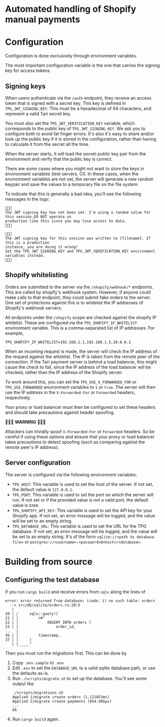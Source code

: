 # Automated handling of Shopify manual payments

# Configuration
Configuration is done exclusively through environment variables.

The most important configuration variable is the one that carries the signing key for access tokens.

## Signing keys

When users authenticate via the `/auth` endpoint, they receive an access token that is signed with a secret key. This key
is defined in `TPG_JWT_SIGNING_KEY`. This must be a hexadecimal of 64 characters, and represent a valid Tari secret key.

You must also set the `TPG_JWT_VERIFICATION_KEY` variable, which corresponds to the public key of `TPG_JWT_SIGNING_KEY`.
We ask you to configure both to avoid fat finger errors. It's also it's easy to share and/or look up the public key if 
it is stored in the configuration, rather than having to calculate it from the secret all the time.

When the server starts, it will load the secret-public key pair from the environment and verify that the public key is
correct.

There are _some_ cases where you might not want to store the keys in environment variables (test servers, CI). In these cases, 
when the environment variables are not set, the server will generate a new random keypair and save the values to a temporary
file on the file system.

To indicate that this is generally a bad idea, you'll see the following messages in the logs:

```text
🚨️🚨️🚨️ 
The JWT signing key has not been set. I'm using a random value for this session.DO NOT operate on
production like this since you may lose access to data. 
🚨️🚨️🚨️

🚨️🚨️🚨️ 
The JWT signing key for this session was written to {filename}. If this is a production
instance, you are doing it wrong! 
Set the TPG_JWT_SIGNING_KEY and TPG_JWT_VERIFICATION_KEY environment variables instead. 
🚨️🚨️🚨️
```

## Shopify whitelisting

Orders are submitted to the server via the `/shopify/webhook/*` endpoints. This are called by shopify's webhook system.
However, if anyone could make calls to that endpoint, they could submit fake orders to the server. 
One set of protections against this is to whitelist the IP addresses of Shopify's webhook servers.

All endpoints under the `/shopify` scope are checked against the shopify IP whitelist. These are configured via the
`TPG_SHOPIFY_IP_WHITELIST` environment variable. This is a comma-separated list of IP addresses.
For example, 
```
TPG_SHOPIFY_IP_WHITELIST=192.168.1.1,192.168.1.5,10.0.0.2
```

When an incoming request is made, the server will check the IP address of the request against the whitelist. The IP is taken
from the remote peer of the connection. If the Tari payment server is behind a load balancer, this might cause the check
to fail, since the IP address of the load balancer will be checked, rather than the IP address of the Shopify server.

To work around this, you can set the `TPG_USE_X_FORWARDED_FOR` or `TPG_USE_FORWARDED` environment variables to `1` or `true`. 
The server will then use the IP address in the `X-Forwarded-For` or `Forwarded` headers, respectively.

Your proxy or load balancer must then be configured to set these headers and should take precautions against header spoofing.

🚨️🚨️🚨️ **WARNING** 🚨️🚨️🚨️

Attackers can trivially spoof `X-Forwarded-For` or `Forwarded` headers. So be careful if using these options and ensure that 
your proxy or load balancer takes precautions to detect spoofing (such as comparing against the remote peer's IP address).

## Server configuration

The server is configured via the following environment variables:

- `TPG_HOST`: This variable is used to set the host of the server. If not set, the default value is `127.0.0.1`.
- `TPG_PORT`: This variable is used to set the port on which the server will run. If not set or if the provided value is not a valid port, the default value is `8360`.
- `TPG_SHOPIFY_API_KEY`: This variable is used to set the API key for your Shopify app. If not set, an error message will be logged, and the value will be set to an empty string.
- `TPG_DATABASE_URL`: This variable is used to set the URL for the TPG database. If not set, an error message will be logged, and the value will be set to an empty string.
               It's of the form `sqlite://<path to database file>` or `postgres://<username>:<password>@<host>/<database>`.


# Building from source

## Configuring the test database

If you run `cargo build` and receive errors from `sqlx` along the lines of

```text
error: error returned from database: (code: 1) no such table: orders
  --> src/db/sqlite/orders.rs:20:5
   |
20 | /     sqlx::query!(
21 | |         r#"
22 | |             INSERT INTO orders (
23 | |                 order_id,
...  |
36 | |         timestamp,
37 | |     )
   | |_____^

```

Then you must run the migrations first. This can be done by

1. Copy `.env.sample` to `.env`
2. Edit `.env` to set the `DATABASE_URL` to a valid sqlite database path, or use the defaults as-is.
3. Run `./scripts/migrate.sh` to set up the database. You'll see some output like
    ```text
    ./scripts/migrations.sh 
    Applied 1/migrate create orders (1.121853ms)
    Applied 2/migrate create payments (854.985µs)
    ...
    Ok
    ```
4. Run `cargo build` again.
